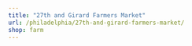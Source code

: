 ```yaml
---
title: "27th and Girard Farmers Market"
url: /philadelphia/27th-and-girard-farmers-market/
shop: farm
---
```

